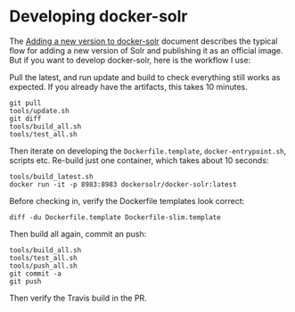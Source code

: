 
Developing docker-solr
======================

The [Adding a new version to docker-solr](../update.md) document describes
the typical flow for adding a new version of Solr and publishing it as an
official image.
But if you want to develop docker-solr, here is the workflow I use:

Pull the latest, and run update and build to check everything still works
as expected. If you already have the artifacts, this takes 10 minutes.

```
git pull
tools/update.sh
git diff
tools/build_all.sh
tools/test_all.sh
```

Then iterate on developing the `Dockerfile.template`, `docker-entrypoint.sh`,
scripts etc. Re-build just one container, which takes about 10 seconds:

```
tools/build_latest.sh
docker run -it -p 8983:8983 dockersolr/docker-solr:latest
```

Before checking in, verify the Dockerfile templates look correct:

```
diff -du Dockerfile.template Dockerfile-slim.template
```

Then build all again, commit an push:

```
tools/build_all.sh
tools/test_all.sh
tools/push_all.sh
git commit -a
git push
```

Then verify the Travis build in the PR.

